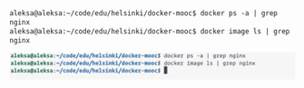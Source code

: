 ```
aleksa@aleksa:~/code/edu/helsinki/docker-mooc$ docker ps -a | grep nginx
aleksa@aleksa:~/code/edu/helsinki/docker-mooc$ docker image ls | grep nginx
```
![ex1.2](ex-1.2.png)